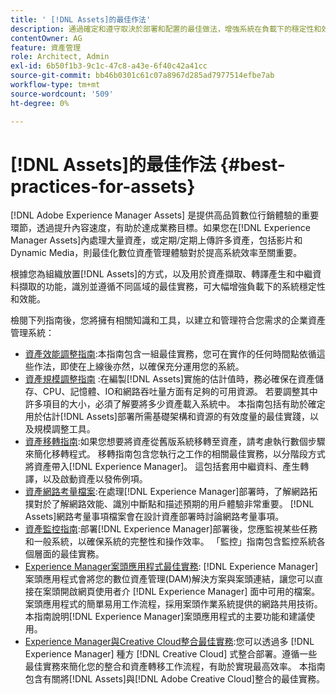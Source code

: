 ```yaml
---
title: ' [!DNL Assets]的最佳作法'
description: 通過確定和遵守取決於部署和配置的最佳做法，增強系統在負載下的穩定性和效能。
contentOwner: AG
feature: 資產管理
role: Architect, Admin
exl-id: 6b50f1b3-9c1c-47c8-a43e-6f40c42a41cc
source-git-commit: bb46b0301c61c07a8967d285ad7977514efbe7ab
workflow-type: tm+mt
source-wordcount: '509'
ht-degree: 0%

---
```


# [!DNL Assets]的最佳作法 {#best-practices-for-assets}

[!DNL Adobe Experience Manager Assets] 是提供高品質數位行銷體驗的重要環節，透過提升內容速度，有助於達成業務目標。如果您在[!DNL Experience Manager Assets]內處理大量資產，或定期/定期上傳許多資產，包括影片和Dynamic Media，則最佳化數位資產管理體驗對於提高系統效率至關重要。

根據您為組織放置[!DNL Assets]的方式，以及用於資產擷取、轉譯產生和中繼資料擷取的功能，識別並遵循不同區域的最佳實務，可大幅增強負載下的系統穩定性和效能。

檢閱下列指南後，您將擁有相關知識和工具，以建立和管理符合您需求的企業資產管理系統：

* [資產效能調整指南](/help/assets/performance-tuning-guidelines.md):本指南包含一組最佳實務，您可在實作的任何時間點依循這些作法，即使在上線後亦然，以確保充分運用您的系統。
* [資產規模調整指南](/help/assets/assets-sizing-guide.md) :在編製[!DNL Assets]實施的估計值時，務必確保在資產儲存、CPU、記憶體、IO和網路吞吐量方面有足夠的可用資源。 若要調整其中許多項目的大小，必須了解要將多少資產載入系統中。 本指南包括有助於確定用於估計[!DNL Assets]部署所需基礎架構和資源的有效度量的最佳實踐，以及規模調整工具。
* [資產移轉指南](/help/assets/assets-migration-guide.md):如果您想要將資產從舊版系統移轉至資產，請考慮執行數個步驟來簡化移轉程式。 移轉指南包含您執行之工作的相關最佳實務，以分階段方式將資產帶入[!DNL Experience Manager]。 這包括套用中繼資料、產生轉譯，以及啟動資產以發佈例項。
* [資產網路考量檔案](/help/assets/assets-network-considerations.md):在處理[!DNL Experience Manager]部署時，了解網路拓撲對於了解網路效能、識別中斷點和描述預期的用戶體驗非常重要。 [!DNL Assets]網路考量事項檔案會在設計資產部署時討論網路考量事項。
* [資產監控指南](/help/assets/assets-monitoring-best-practices.md):部署[!DNL Experience Manager]部署後，您應監視某些任務和一般系統，以確保系統的完整性和操作效率。 「監控」指南包含監控系統各個層面的最佳實務。
* [Experience Manager案頭應用程式最佳實務](https://experienceleague.adobe.com/docs/experience-manager-desktop-app/using/introduction.html): [!DNL Experience Manager] 案頭應用程式會將您的數位資產管理(DAM)解決方案與案頭連結，讓您可以直接在案頭開啟網頁使用者介 [!DNL Experience Manager] 面中可用的檔案。案頭應用程式的簡單易用工作流程，採用案頭作業系統提供的網路共用技術。 本指南說明[!DNL Experience Manager]案頭應用程式的主要功能和建議使用。
* [Experience Manager與Creative Cloud整合最佳實務](/help/assets/aem-cc-integration-best-practices.md):您可以透過多 [!DNL Experience Manager] 種方 [!DNL Creative Cloud] 式整合部署。遵循一些最佳實務來簡化您的整合和資產轉移工作流程，有助於實現最高效率。 本指南包含有關將[!DNL Assets]與[!DNL Adobe Creative Cloud]整合的最佳實務。
